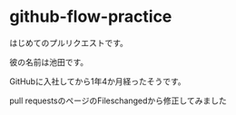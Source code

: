 # github-flow-practice

はじめてのプルリクエストです。

彼の名前は池田です。

GitHubに入社してから1年4か月経ったそうです。

pull requestsのページのFileschangedから修正してみました
